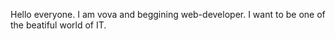 Hello everyone.
I am vova and beggining web-developer. I want to be one of the beatiful world of IT.

